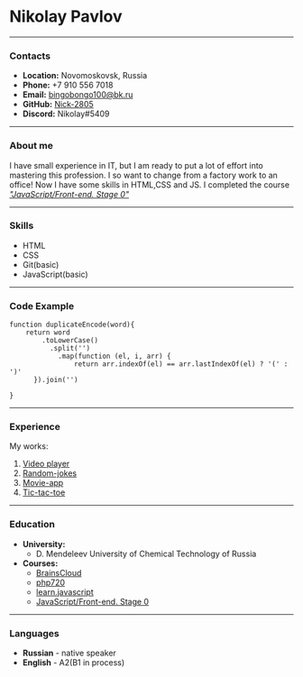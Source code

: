 # Nikolay Pavlov

---

### Contacts

- **Location:** Novomoskovsk, Russia
- **Phone:** +7 910 556 7018
- **Email:** bingobongo100@bk.ru
- **GitHub:** [Nick-2805](https://github.com/Nick-2805)
- **Discord:** Nikolay#5409

---

### About me

I have small experience in IT, but I am ready to put a lot of effort into mastering this profession. I so want to change from a factory work to an office! Now I have some skills in HTML,CSS and JS. I completed the course [_"JavaScript/Front-end. Stage 0"_](https://rs.school/js-stage0/)

---

### Skills

- HTML
- CSS
- Git(basic)
- JavaScript(basic)

---

### Code Example

```
function duplicateEncode(word){
    return word
        .toLowerCase()
          .split('')
            .map(function (el, i, arr) {
                return arr.indexOf(el) == arr.lastIndexOf(el) ? '(' : ')'
      }).join('')

}
```

---

### Experience

My works:

1.  [Video player](https://rolling-scopes-school.github.io/nick-2805-JSFEPRESCHOOL/videoPlayer/)
2.  [Random-jokes](https://rolling-scopes-school.github.io/nick-2805-JSFEPRESCHOOL/random-jokes/)
3.  [Movie-app](https://rolling-scopes-school.github.io/nick-2805-JSFEPRESCHOOL/movie-app/)
4.  [Tic-tac-toe](https://rolling-scopes-school.github.io/nick-2805-JSFEPRESCHOOL/tic-tac-toe/)

---

### Education

- **University:**
  - D. Mendeleev University of Chemical Technology of Russia
- **Courses:**
  - [BrainsCloud](https://www.youtube.com/c/BrainsCloud)
  - [php720](https://php720.com/)
  - [learn.javascript](https://learn.javascript.ru/)
  - [JavaScript/Front-end. Stage 0](https://rs.school/js-stage0/)

---

### Languages

- **Russian** - native speaker
- **English** - A2(B1 in process)
